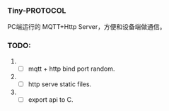 ### Tiny-PROTOCOL

PC端运行的 MQTT+Http Server，方便和设备端做通信。



### TODO:
1. -[ ] mqtt + http bind port random.
2. -[ ] http serve static files.
3. -[ ] export api to C.
